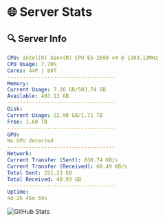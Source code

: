 # 🌐 Server Stats
## 🔍 Server Info
```yaml
CPU: Intel(R) Xeon(R) CPU E5-2699 v4 @ 1383.13MHz
CPU Usage: 7.70%
Cores: 44P | 88T
-----------------------------------
Memory:
Current Usage: 7.26 GB/503.74 GB
Available: 493.13 GB
-----------------------------------
Disk:
Current Usage: 22.90 GB/1.71 TB
Free: 1.60 TB
-----------------------------------
GPU:
No GPU detected
-----------------------------------
Network:
Current Transfer (Sent): 830.74 KB/s
Current Transfer (Received): 60.49 KB/s
Total Sent: 221.23 GB
Total Received: 40.93 GB
-----------------------------------
Uptime:
4d 2h 45m 59s
```
![GitHub Stats](https://img.shields.io/badge/Updated-2025-04-23_19:54:47-blue)
